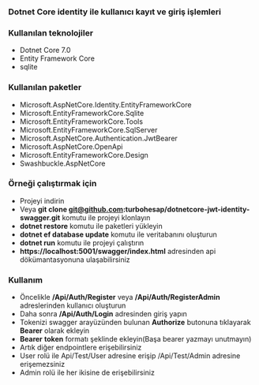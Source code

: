 ### Dotnet Core identity ile kullanıcı kayıt ve giriş işlemleri
### Kullanılan teknolojiler
- Dotnet Core 7.0
- Entity Framework Core
- sqlite

### Kullanılan paketler
- Microsoft.AspNetCore.Identity.EntityFrameworkCore
- Microsoft.EntityFrameworkCore.Sqlite
- Microsoft.EntityFrameworkCore.Tools
- Microsoft.EntityFrameworkCore.SqlServer
- Microsoft.AspNetCore.Authentication.JwtBearer
- Microsoft.AspNetCore.OpenApi
- Microsoft.EntityFrameworkCore.Design
- Swashbuckle.AspNetCore

### Örneği çalıştırmak için
- Projeyi indirin
- Veya **git clone git@github.com:turbohesap/dotnetcore-jwt-identity-swagger.git** komutu ile projeyi klonlayın
- **dotnet restore** komutu ile paketleri yükleyin
- **dotnet ef database update** komutu ile veritabanını oluşturun
- **dotnet run** komutu ile projeyi çalıştırın
- **https://localhost:5001/swagger/index.html** adresinden api dökümantasyonuna ulaşabilirsiniz

### Kullanım
- Öncelikle  **/Api/Auth/Register** veya **/Api/Auth/RegisterAdmin** adreslerinden kullanıcı oluşturun
- Daha sonra **/Api/Auth/Login** adresinden giriş yapın
- Tokenizi swagger arayüzünden bulunan **Authorize** butonuna tıklayarak **Bearer** olarak ekleyin
- **Bearer** **token** formatı şeklinde ekleyin(Başa bearer yazmayı unutmayın)
- Artık diğer endpointlere erişebilirsiniz
- User rolü ile Api/Test/User adresine erişip /Api/Test/Admin adresine erişemezsiniz
- Admin rolü ile her ikisine de erişebilirsiniz

